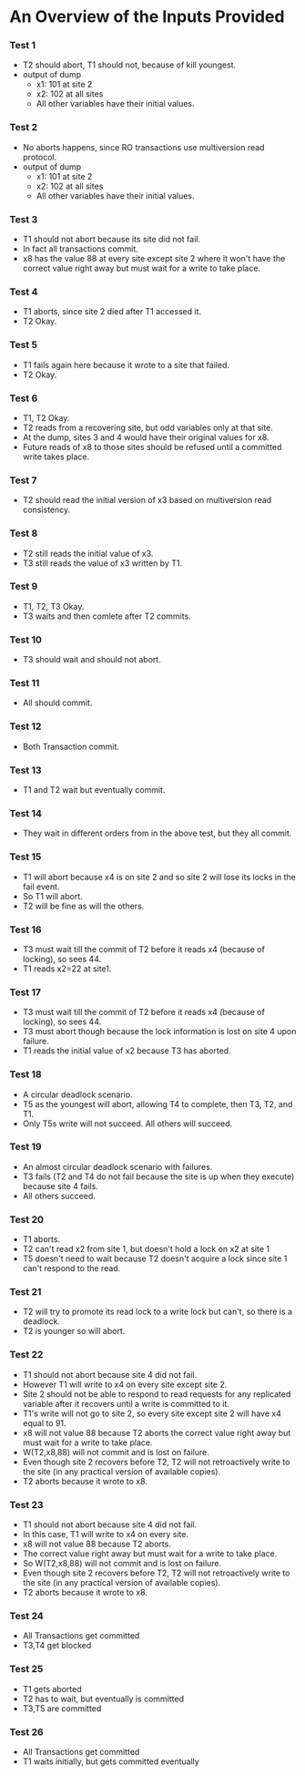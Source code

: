 # An Overview of the Inputs Provided

### Test 1
- T2 should abort, T1 should not, because of kill youngest.
- output of dump
    - x1: 101 at site 2
    - x2: 102 at all sites
    - All other variables have their initial values.

### Test 2
- No aborts happens, since RO transactions use multiversion read protocol.
- output of dump
    - x1: 101 at site 2
    - x2: 102 at all sites
    - All other variables have their initial values.

### Test 3
- T1 should not abort because its site did not fail.
- In fact all transactions commit.
- x8 has the value 88 at every site except site 2 where it won't have the correct value right away but must wait for a write to take place.

### Test 4
- T1 aborts, since site 2 died after T1 accessed it.
- T2 Okay.

### Test 5
- T1 fails again here because it wrote to a site that failed.
- T2 Okay.

### Test 6
- T1, T2 Okay.
- T2 reads from a recovering site, but odd variables only at that site.
- At the dump, sites 3 and 4 would have their original values for x8.
- Future reads of x8 to those sites should be refused until a committed write takes place.

### Test 7
- T2 should read the initial version of x3 based on multiversion read consistency.

### Test 8
- T2 still reads the initial value of x3.
- T3 still reads the value of x3 written by T1.

### Test 9
- T1, T2, T3 Okay. 
- T3 waits and then comlete after T2 commits.

### Test 10
- T3 should wait and should not abort.

### Test 11
- All should commit.

### Test 12
- Both Transaction commit.

### Test 13
- T1 and T2 wait but eventually commit.

### Test 14
- They wait in different orders from in the above test, but they all commit.

### Test 15
- T1 will abort because x4 is on site 2 and so site 2 will lose its locks in the fail event.
- So T1 will abort. 
- T2 will be fine as will the others.


### Test 16
- T3 must wait till the commit of T2 before it reads x4 (because of locking), so sees 44.
- T1 reads x2=22 at site1.

### Test 17
- T3 must wait till the commit of T2 before it reads x4 (because of locking), so sees 44.
- T3 must abort though because the lock information is lost on site 4 upon failure.
- T1 reads the initial value of x2 because T3 has aborted.

### Test 18
- A circular deadlock scenario.
- T5 as the youngest will abort, allowing T4 to complete, then T3, T2, and T1.
- Only T5s write will not succeed. All others will succeed.

### Test 19
- An almost circular deadlock scenario with failures.
- T3 fails (T2 and T4 do not fail because the site is up when they execute) because site 4 fails.
- All others succeed.

### Test 20
- T1 aborts.
- T2 can't read x2 from site 1, but doesn't hold a lock on x2 at site 1
- T5 doesn't need to wait because T2 doesn't acquire a lock since site 1 can't respond to the read.

### Test 21
- T2 will try to promote its read lock to a write lock but can't, so there is a deadlock. 
- T2 is younger so will abort.

### Test 22
- T1 should not abort because site 4 did not fail.
- However T1 will write to x4 on every site except site 2.
- Site 2 should not be able to respond to read requests for any replicated variable after it recovers until a write is committed to it.
- T1's write will not go to site 2, so every site except site 2 will have x4 equal to 91.
- x8 will not value 88 because T2 aborts the correct value right away but must wait for a write to take place.
- W(T2,x8,88) will not commit and is lost on failure.
- Even though site 2 recovers before T2, T2 will not retroactively write to the site (in any practical version of available copies).
- T2 aborts because it wrote to x8.

### Test 23
- T1 should not abort because site 4 did not fail.
- In this case, T1 will write to x4 on every site. 
- x8 will not value 88 because T2 aborts.
- The correct value right away but must wait for a write to take place.
- So W(T2,x8,88) will not commit and is lost on failure.
- Even though site 2 recovers before T2, T2 will not retroactively write to the site (in any practical version of available copies).
- T2 aborts because it wrote to x8.

### Test 24
- All Transactions get committed
- T3,T4 get blocked

### Test 25
- T1 gets aborted
- T2 has to wait, but eventually is committed
- T3,T5 are committed

### Test 26
- All Transactions get committed
- T1 waits initially, but gets committed eventually